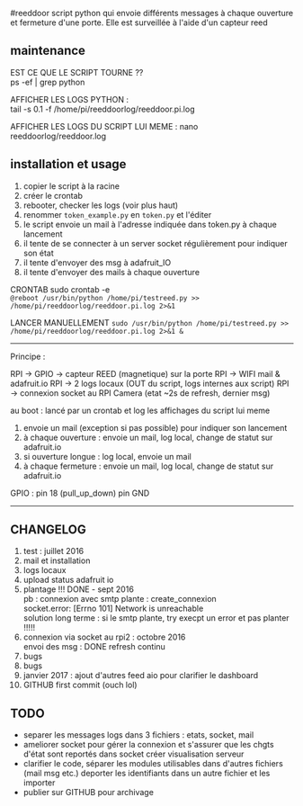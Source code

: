 #reeddoor
script python qui envoie différents messages à chaque ouverture et fermeture d'une porte.
Elle est surveillée à l'aide d'un capteur reed

## maintenance

EST CE QUE LE SCRIPT TOURNE ??  
ps -ef | grep python


AFFICHER LES LOGS PYTHON :  
tail -s 0.1 -f /home/pi/reeddoorlog/reeddoor.pi.log


AFFICHER LES LOGS DU SCRIPT LUI MEME :
nano reeddoorlog/reeddoor.log


## installation et usage

1. copier le script à la racine  
1. créer le crontab
1. rebooter, checker les logs (voir plus haut)  
1. renommer `token_example.py` en `token.py` et l'éditer  
1. le script envoie un mail à l'adresse indiquée dans token.py à chaque lancement
1. il tente de se connecter à un server socket régulièrement pour indiquer son état
1. il tente d'envoyer des msg à adafruit_IO
1. il tente d'envoyer des mails à chaque ouverture  


CRONTAB sudo crontab -e  
`@reboot /usr/bin/python /home/pi/testreed.py >> /home/pi/reeddoorlog/reeddoor.pi.log 2>&1`

LANCER MANUELLEMENT
`sudo /usr/bin/python /home/pi/testreed.py >> /home/pi/reeddoorlog/reeddoor.pi.log 2>&1 &`


-----------------

Principe :

RPI -> GPIO -> capteur REED (magnetique) sur la porte
RPI -> WIFI mail & adafruit.io
RPI -> 2 logs locaux (OUT du script, logs internes aux script)
RPI -> connexion socket au RPI Camera (etat ~2s de refresh, dernier msg)

au boot : lancé par un crontab et log les affichages du script lui meme

1. envoie un mail (exception si pas possible) pour indiquer son lancement
2. à chaque ouverture : envoie un mail, log local, change de statut sur adafruit.io
3. si ouverture longue : log local, envoie un mail
4. à chaque fermeture : envoie un mail, log local, change de statut sur adafruit.io

GPIO :
	pin 18 (pull_up_down)
	pin GND


-------------------


##  									CHANGELOG

1. test : juillet 2016
1. mail et installation
1. logs locaux
1. upload status adafruit io
1. plantage !!! DONE - sept 2016  
pb : connexion avec smtp plante : create_connexion  
socket.error: [Errno 101] Network is unreachable  
solution long terme : si le smtp plante, try execpt un error et pas planter !!!!!  
1. connexion via socket au rpi2 : octobre 2016  
envoi des msg : DONE
refresh continu
1. bugs
1. bugs
1. janvier 2017 : ajout d'autres feed aio pour clarifier le dashboard
1. GITHUB first commit (ouch lol)


## 										TODO
* separer les messages logs dans 3 fichiers : etats, socket, mail
* ameliorer socket pour gérer la connexion et s'assurer que les chgts d'état sont reportés dans socket créer visualisation serveur  
* clarifier le code, séparer les modules utilisables dans d'autres fichiers (mail msg etc.)
 deporter les identifiants dans un autre fichier et les importer  
* publier sur GITHUB pour archivage
